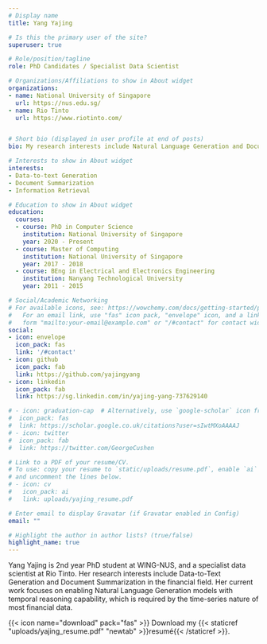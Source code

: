 ```yaml
---
# Display name
title: Yang Yajing

# Is this the primary user of the site?
superuser: true

# Role/position/tagline
role: PhD Candidates / Specialist Data Scientist

# Organizations/Affiliations to show in About widget
organizations:
- name: National University of Singapore
  url: https://nus.edu.sg/
- name: Rio Tinto
  url: https://www.riotinto.com/


# Short bio (displayed in user profile at end of posts)
bio: My research interests include Natural Language Generation and Document Summarization.

# Interests to show in About widget
interests:
- Data-to-text Generation
- Document Summarization
- Information Retrieval

# Education to show in About widget
education:
  courses:
  - course: PhD in Computer Science
    institution: National University of Singapore
    year: 2020 - Present
  - course: Master of Computing
    institution: National University of Singapore
    year: 2017 - 2018
  - course: BEng in Electrical and Electronics Engineering
    institution: Nanyang Technological University
    year: 2011 - 2015

# Social/Academic Networking
# For available icons, see: https://wowchemy.com/docs/getting-started/page-builder/#icons
#   For an email link, use "fas" icon pack, "envelope" icon, and a link in the
#   form "mailto:your-email@example.com" or "/#contact" for contact widget.
social:
- icon: envelope
  icon_pack: fas
  link: '/#contact'
- icon: github
  icon_pack: fab
  link: https://github.com/yajingyang
- icon: linkedin
  icon_pack: fab
  link: https://sg.linkedin.com/in/yajing-yang-737629140

# - icon: graduation-cap  # Alternatively, use `google-scholar` icon from `ai` icon pack
#  icon_pack: fas
#  link: https://scholar.google.co.uk/citations?user=sIwtMXoAAAAJ
# - icon: twitter
#  icon_pack: fab
#  link: https://twitter.com/GeorgeCushen

# Link to a PDF of your resume/CV.
# To use: copy your resume to `static/uploads/resume.pdf`, enable `ai` icons in `params.toml`, 
# and uncomment the lines below.
# - icon: cv
#   icon_pack: ai
#   link: uploads/yajing_resume.pdf

# Enter email to display Gravatar (if Gravatar enabled in Config)
email: ""

# Highlight the author in author lists? (true/false)
highlight_name: true
---
```


Yang Yajing is 2nd year PhD student at WING-NUS, and a specialist data scientist at Rio Tinto. Her research interests include Data-to-Text Generation and Document Summarization in the financial field. Her current work focuses on enabling Natural Language Generation models with temporal reasoning capability, which is required by the time-series nature of most financial data.

{{< icon name="download" pack="fas" >}} Download my {{< staticref "uploads/yajing_resume.pdf" "newtab" >}}resumé{{< /staticref >}}.
